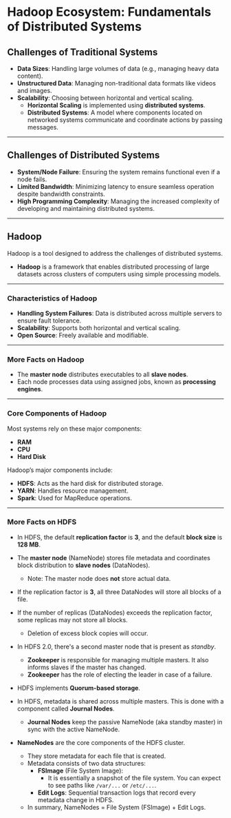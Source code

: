 # Hadoop Ecosystem: Fundamentals of Distributed Systems

## Challenges of Traditional Systems

- **Data Sizes**: Handling large volumes of data (e.g., managing heavy data content).
- **Unstructured Data**: Managing non-traditional data formats like videos and images.
- **Scalability**: Choosing between horizontal and vertical scaling.
  - **Horizontal Scaling** is implemented using **distributed systems**.
  - **Distributed Systems**: A model where components located on networked systems communicate and coordinate actions by passing messages.

---

## Challenges of Distributed Systems

- **System/Node Failure**: Ensuring the system remains functional even if a node fails.
- **Limited Bandwidth**: Minimizing latency to ensure seamless operation despite bandwidth constraints.
- **High Programming Complexity**: Managing the increased complexity of developing and maintaining distributed systems.

---

## Hadoop

Hadoop is a tool designed to address the challenges of distributed systems.

- **Hadoop** is a framework that enables distributed processing of large datasets across clusters of computers using simple processing models.

---

### Characteristics of Hadoop

- **Handling System Failures**: Data is distributed across multiple servers to ensure fault tolerance.
- **Scalability**: Supports both horizontal and vertical scaling.
- **Open Source**: Freely available and modifiable.

---

### More Facts on Hadoop

- The **master node** distributes executables to all **slave nodes**.
- Each node processes data using assigned jobs, known as **processing engines**.

---

### Core Components of Hadoop

Most systems rely on these major components:

- **RAM**
- **CPU**
- **Hard Disk**

Hadoop’s major components include:

- **HDFS**: Acts as the hard disk for distributed storage.
- **YARN**: Handles resource management.
- **Spark**: Used for MapReduce operations.

---

### More Facts on HDFS

- In HDFS, the default **replication factor** is **3**, and the default **block size** is **128 MB**.
- The **master node** (NameNode) stores file metadata and coordinates block distribution to **slave nodes** (DataNodes).
  - Note: The master node does **not** store actual data.
- If the replication factor is **3**, all three DataNodes will store all blocks of a file.
- If the number of replicas (DataNodes) exceeds the replication factor, some replicas may not store all blocks.
  - Deletion of excess block copies will occur.
- In HDFS 2.0, there's a second master node that is present as _standby_.
  - **Zookeeper** is responsible for managing multiple masters. It also informs slaves if the master has changed.
  - **Zookeeper** has the role of electing the leader in case of a failure.

- HDFS implements **Quorum-based storage**.
- In HDFS, metadata is shared across multiple masters. This is done with a component called **Journal Nodes**.
  - **Journal Nodes** keep the passive NameNode (aka standby master) in sync with the active NameNode.

- **NameNodes** are the core components of the HDFS cluster.
  - They store metadata for each file that is created.
  - Metadata consists of two data structures:
    - **FSImage** (File System Image):
      - It is essentially a snapshot of the file system. You can expect to see paths like `/var/...` or `/etc/...`.
    - **Edit Logs**: Sequential transaction logs that record every metadata change in HDFS.
  - In summary, NameNodes = File System (FSImage) + Edit Logs.